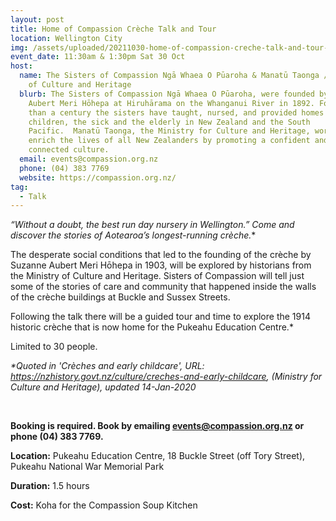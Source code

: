 ```yaml
---
layout: post
title: Home of Compassion Crèche Talk and Tour
location: Wellington City
img: /assets/uploaded/20211030-home-of-compassion-creche-talk-and-tour-image.jpg
event_date: 11:30am & 1:30pm Sat 30 Oct
host:
  name: The Sisters of Compassion Ngā Whaea O Pūaroha & Manatū Taonga / Ministry
    of Culture and Heritage
  blurb: The Sisters of Compassion Ngā Whaea O Pūaroha, were founded by Suzanne
    Aubert Meri Hōhepa at Hiruhārama on the Whanganui River in 1892. For more
    than a century the sisters have taught, nursed, and provided homes for
    children, the sick and the elderly in New Zealand and the South
    Pacific.  Manatū Taonga, the Ministry for Culture and Heritage, works to
    enrich the lives of all New Zealanders by promoting a confident and
    connected culture.
  email: events@compassion.org.nz
  phone: (04) 383 7769
  website: https://compassion.org.nz/
tag:
  - Talk
---
```

**“Without a doubt, the best run day nursery in Wellington.”* Come and discover the stories of Aotearoa’s longest-running crèche.** 

The desperate social conditions that led to the founding of the crèche by Suzanne Aubert Meri Hōhepa in 1903, will be explored by historians from the Ministry of Culture and Heritage. Sisters of Compassion will tell just some of the stories of care and community that happened inside the walls of the crèche buildings at Buckle and Sussex Streets. 

Following the talk there will be a guided tour and time to explore the 1914 historic crèche that is now home for the Pukeahu Education Centre.*  

Limited to 30 people. 

*\*Quoted in 'Crèches and early childcare', URL: https://nzhistory.govt.nz/culture/creches-and-early-childcare, (Ministry for Culture and Heritage), updated 14-Jan-2020*

<br>

**Booking is required. Book by emailing events@compassion.org.nz or phone (04) 383 7769.**

**Location:** Pukeahu Education Centre, 18 Buckle Street (off Tory Street), Pukeahu National War Memorial Park

**Duration:** 1.5 hours

**Cost:** Koha for the Compassion Soup Kitchen